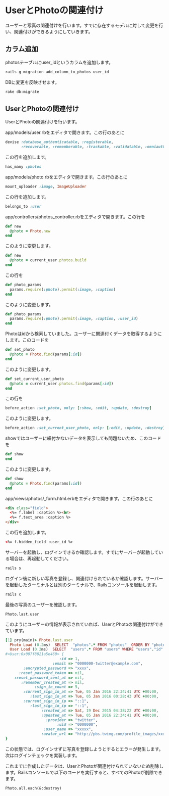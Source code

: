 # UserとPhotoの関連付け

ユーザーと写真の関連付けを行います。すでに存在するモデルに対して変更を行い、関連付けができるようにしていきます。

## カラム追加

photosテーブルにuser_idというカラムを追加します。

```sh
rails g migration add_column_to_photos user_id
```

DBに変更を反映させます。

```sh
rake db:migrate
```

## UserとPhotoの関連付け

UserとPhotoの関連付けを行います。

app/models/user.rbをエディタで開きます。この行のあとに

```ruby
devise :database_authenticatable, :registerable,
       :recoverable, :rememberable, :trackable, :validatable, :omniauthable
```

この行を追加します。

```ruby
has_many :photos
```

app/models/photo.rbをエディタで開きます。この行のあとに

```ruby
mount_uploader :image, ImageUploader
```

この行を追加します。

```ruby
belongs_to :user
```

app/controllers/photos_controller.rbをエディタで開きます。この行を

```ruby
def new
  @photo = Photo.new
end
```

このように変更します。

```ruby
def new
  @photo = current_user.photos.build
end
```

この行を

```ruby
def photo_params
  params.require(:photo).permit(:image, :caption)
end
```

このように変更します。

```ruby
def photo_params
  params.require(:photo).permit(:image, :caption, :user_id)
end
```

Photoはidから検索していました。ユーザーに関連付くデータを取得するようにします。このコードを

```ruby
def set_photo
  @photo = Photo.find(params[:id])
end
```

このように変更します。

```ruby
def set_current_user_photo
  @photo = current_user.photos.find(params[:id])
end
```

この行を

```ruby
before_action :set_photo, only: [:show, :edit, :update, :destroy]
```

このように変更します。

```ruby
before_action :set_current_user_photo, only: [:edit, :update, :destroy]
```

showではユーザーに紐付かないデータを表示しても問題ないため、このコードを

```ruby
def show
end
```

このように変更します。

```ruby
def show
  @photo = Photo.find(params[:id])
end
```

app/views/photos/_form.html.erbをエディタで開きます。この行のあとに

```html
<div class="field">
  <%= f.label :caption %><br>
  <%= f.text_area :caption %>
</div>
```

この行を追加します。

```html
<%= f.hidden_field :user_id %>
```

サーバーを起動し、ログインできるか確認します。すでにサーバーが起動している場合は、再起動してください。

```sh
rails s
```

ログイン後に新しい写真を登録し、関連付けられているか確認します。サーバーを起動したターミナルとは別のターミナルで、Railsコンソールを起動します。

```sh
rails c
```

最後の写真のユーザーを確認します。

```
Photo.last.user
```

このようにユーザーの情報が表示されていれば、UserとPhotoの関連付けができています。

```ruby
[1] pry(main)> Photo.last.user
  Photo Load (0.2ms)  SELECT  "photos".* FROM "photos"  ORDER BY "photos"."id" DESC LIMIT 1
  User Load (0.2ms)  SELECT  "users".* FROM "users" WHERE "users"."id" = ? LIMIT 1  [["id", 1]]
#<User:0x007f8821a5e460> {
                        :id => 1,
                     :email => "0000000-twitter@example.com",
        :encrypted_password => "xxxx",
      :reset_password_token => nil,
    :reset_password_sent_at => nil,
       :remember_created_at => nil,
             :sign_in_count => 5,
        :current_sign_in_at => Tue, 05 Jan 2016 22:34:41 UTC +00:00,
           :last_sign_in_at => Tue, 05 Jan 2016 00:28:43 UTC +00:00,
        :current_sign_in_ip => "::1",
           :last_sign_in_ip => "::1",
                :created_at => Sat, 19 Dec 2015 04:38:22 UTC +00:00,
                :updated_at => Tue, 05 Jan 2016 22:34:41 UTC +00:00,
                  :provider => "twitter",
                       :uid => "0000000",
                 :user_name => "xxxxx",
                :avatar_url => "http://pbs.twimg.com/profile_images/xxx.jpg"
}
```

この状態では、ログインせずに写真を登録しようとするとエラーが発生します。次はログインチェックを実装します。

これまでに作成したデータは、UserとPhotoが関連付けられていないため削除します。Railsコンソールで以下のコードを実行すると、すべてのPhotoが削除できます。

```
Photo.all.each(&:destroy)
```
